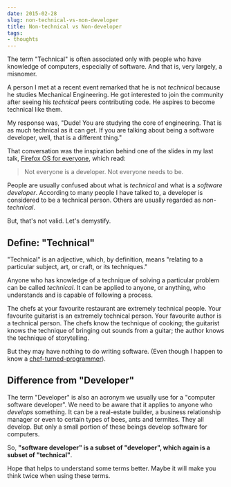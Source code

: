 ```yaml
---
date: 2015-02-28
slug: non-technical-vs-non-developer
title: Non-technical vs Non-developer
tags:
- thoughts
---
```


The term "Technical" is often associated only with people who have knowledge of computers, especially of software. And that is, very largely, a misnomer.

A person I met at a recent event remarked that he is not _technical_ because he studies Mechanical Engineering. He got interested to join the community after seeing his _technical_ peers contributing code. He aspires to become technical like them.

My response was, "Dude! You are studying the core of engineering. That is as much technical as it can get. If you are talking about being a software developer, well, that is a different thing."

That conversation was the inspiration behind one of the slides in my last talk, [Firefox OS for everyone](http://kaustavdm.in/2015/02/firefox-os-for-everyone.html), which read:

> Not everyone is a developer. Not everyone needs to be.

People are usually confused about what is _technical_ and what is a _software developer_. According to many people I have talked to, a developer is considered to be a technical person. Others are usually regarded as _non-technical_.

But, that's not valid. Let's demystify.<!-- more -->

## Define: "Technical"

"Technical" is an adjective, which, by definition, means "relating to a particular subject, art, or craft, or its techniques."

Anyone who has knowledge of a technique of solving a particular problem can be called _technical_. It can be applied to anyone, or anything, who understands and is capable of following a process.

The chefs at your favourite restaurant are extremely technical people. Your favourite guitarist is an extremely technical person. Your favourite author is a technical person. The chefs know the technique of cooking; the guitarist knows the technique of bringing out sounds from a guitar; the author knows the technique of storytelling.

But they may have nothing to do writing software. (Even though I happen to know a [chef-turned-programmer](http://twitter.com/dietrich)).

## Difference from "Developer"

The term "Developer" is also an acronym we usually use for a "computer software developer". We need to be aware that it applies to anyone who _develops_ something. It can be a real-estate builder, a business relationship manager or even to certain types of bees, ants and termites. They all develop. But only a small portion of these beings develop software for computers.

So, **"software developer" is a subset of "developer", which again is a subset of "technical"**.

Hope that helps to understand some terms better. Maybe it will make you think twice when using these terms.
